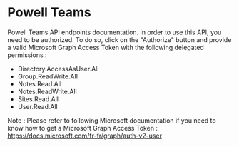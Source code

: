# Powell Teams
Powell Teams API endpoints documentation.
In order to use this API, you need to be authorized. To do so, click on the "Authorize" button and provide a valid Microsoft Graph Access Token with the following delegated permissions :

- Directory.AccessAsUser.All
- Group.ReadWrite.All
- Notes.Read.All
- Notes.ReadWrite.All
- Sites.Read.All
- User.Read.All

Note : Please refer to following Microsoft documentation if you need to know how to get a Microsoft Graph Access Token : https://docs.microsoft.com/fr-fr/graph/auth-v2-user
